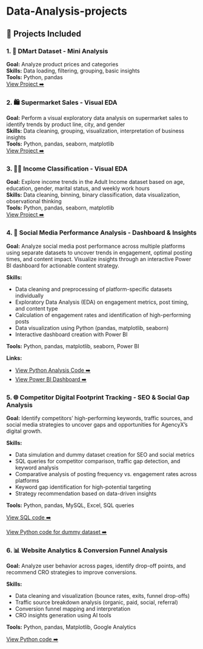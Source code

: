 # Data-Analysis-projects

## 📁 Projects Included
 ### 1. 🛒 DMart Dataset - Mini Analysis  
**Goal:** Analyze product prices and categories  
**Skills:** Data loading, filtering, grouping, basic insights  
**Tools:** Python, pandas  
[View Project ➡️](https://github.com/KrishaPatel108/Data-Analysis-projects/blob/main/Dmartanalysis.py)
 
### 2. 🛍️ Supermarket Sales - Visual EDA  
**Goal:** Perform a visual exploratory data analysis on supermarket sales to identify trends by product line, city, and gender  
**Skills:** Data cleaning, grouping, visualization, interpretation of business insights  
**Tools:** Python, pandas, seaborn, matplotlib  
[View Project ➡️](https://github.com/KrishaPatel108/Data-Analysis-projects/blob/main/SupermarketSalesAnalysis.py)

### 3. 👩‍💼 Income Classification - Visual EDA  
**Goal:** Explore income trends in the Adult Income dataset based on age, education, gender, marital status, and weekly work hours  
**Skills:** Data cleaning, binning, binary classification, data visualization, observational thinking  
**Tools:** Python, pandas, seaborn, matplotlib  
[View Project ➡️](https://github.com/KrishaPatel108/Data-Analysis-projects/blob/main/incomeanalysis.py)

### 4. 📱 Social Media Performance Analysis - Dashboard & Insights

**Goal:** Analyze social media post performance across multiple platforms using separate datasets to uncover trends in engagement, optimal posting times, and content impact. Visualize insights through an interactive Power BI dashboard for actionable content strategy.

**Skills:**
- Data cleaning and preprocessing of platform-specific datasets individually
- Exploratory Data Analysis (EDA) on engagement metrics, post timing, and content type
- Calculation of engagement rates and identification of high-performing posts
- Data visualization using Python (pandas, matplotlib, seaborn)
- Interactive dashboard creation with Power BI

**Tools:** Python, pandas, matplotlib, seaborn, Power BI

**Links:**
- [View Python Analysis Code ➡️](https://github.com/KrishaPatel108/Data-Analysis-projects/blob/main/social_media_analysis.py)
- [View Power BI Dashboard ➡️](https://github.com/KrishaPatel108/Data-Analysis-projects/commit/4d3eb85044084e0e7c30cd967d1b7931ce2704fb)

### 5. 🌐 Competitor Digital Footprint Tracking - SEO & Social Gap Analysis  

**Goal:** Identify competitors’ high-performing keywords, traffic sources, and social media strategies to uncover gaps and opportunities for AgencyX’s digital growth.  

**Skills:**  
- Data simulation and dummy dataset creation for SEO and social metrics  
- SQL queries for competitor comparison, traffic gap detection, and keyword analysis  
- Comparative analysis of posting frequency vs. engagement rates across platforms  
- Keyword gap identification for high-potential targeting  
- Strategy recommendation based on data-driven insights  

**Tools:** Python, pandas, MySQL, Excel, SQL queries  

[View SQL code ➡️](https://github.com/KrishaPatel108/Data-Analysis-projects/blob/main/CDf.sql)  

[View Python code for dummy dataset ➡️](https://github.com/KrishaPatel108/Data-Analysis-projects/blob/main/datasetcdf.py)

### 6. 📊 Website Analytics & Conversion Funnel Analysis  
**Goal:** Analyze user behavior across pages, identify drop-off points, and recommend CRO strategies to improve conversions.  

**Skills:**  
- Data cleaning and visualization (bounce rates, exits, funnel drop-offs)  
- Traffic source breakdown analysis (organic, paid, social, referral)  
- Conversion funnel mapping and interpretation  
- CRO insights generation using AI tools  

**Tools:** Python, pandas, Matplotlib, Google Analytics  

[View Python code ➡️ ](https://github.com/KrishaPatel108/Data-Analysis-projects/blob/main/webanalysis.py) 

